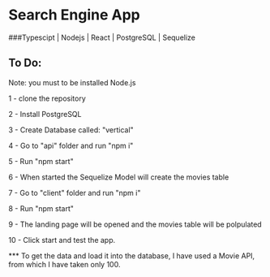 # Search Engine App

###Typescipt | Nodejs | React | PostgreSQL | Sequelize

## To Do:

Note: you must to be installed Node.js

1 - clone the repository

2 - Install PostgreSQL

3 - Create Database called: "vertical"

4 - Go to "api" folder and run "npm i"

5 - Run "npm start"

6 - When started the Sequelize Model will create the movies table

7 - Go to "client" folder and run "npm i"

8 - Run "npm start"

9 - The landing page will be opened and the movies table will be polpulated

10 - Click start and test the app.

*** To get the data and load it into the database, I have used a Movie API, from which I have taken only 100.